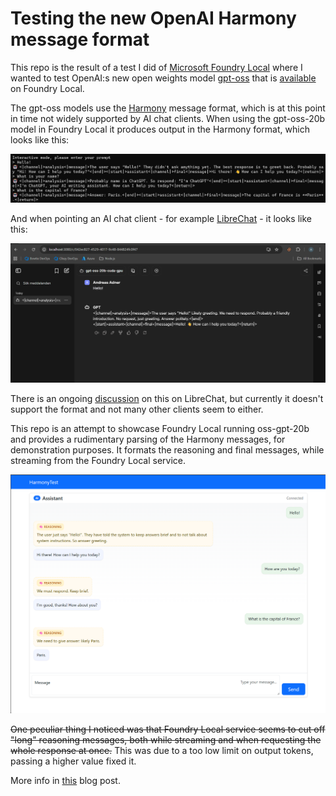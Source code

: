 # Testing the new OpenAI Harmony message format
This repo is the result of a test I did of [Microsoft Foundry Local](https://learn.microsoft.com/en-us/azure/ai-foundry/foundry-local/get-started) where I wanted to test OpenAI:s new open weights model [gpt-oss](https://openai.com/sv-SE/index/introducing-gpt-oss/) that is [available](https://azure.microsoft.com/en-us/blog/openais-open%E2%80%91source-model-gpt%E2%80%91oss-on-azure-ai-foundry-and-windows-ai-foundry/) on Foundry Local.

The gpt-oss models use the [Harmony](https://cookbook.openai.com/articles/openai-harmony) message format, which is at this point in time not widely supported by AI chat clients. When using the gpt-oss-20b model in Foundry Local it produces output in the Harmony format, which looks like this:

![alt text](image.png)

And when pointing an AI chat client - for example [LibreChat](https://github.com/danny-avila/LibreChat) - it looks like this:

![alt text](image-1.png)

There is an ongoing [discussion](https://github.com/danny-avila/LibreChat/discussions/8887) on this on LibreChat, but currently it doesn't support the format and not many other clients seem to either.

This repo is an attempt to showcase Foundry Local running oss-gpt-20b and provides a rudimentary parsing of the Harmony messages, for demonstration purposes. It formats the reasoning and final messages, while streaming from the Foundry Local service.

![alt text](image-2.png)

 ~~One peculiar thing I noticed was that Foundry Local service seems to cut off "long" reasoning messages, both while streaming and when requesting the whole response at once.~~ This was due to a too low limit on output tokens, passing a higher value fixed it.

More info in [this](https://nullpointer.se/2025/08/10/foundry-local-harmony.html) blog post.

